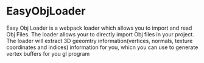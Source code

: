 # EasyObjLoader
Easy Obj Loader is a webpack loader which allows you to import and read Obj Files. The loader allows your to directly import Obj files in your project.
The loader will extract 3D geeomtry information(vertices, normals, texture coordinates and indices) information for you, whicn you can use to generate vertex 
buffers for you gl program
